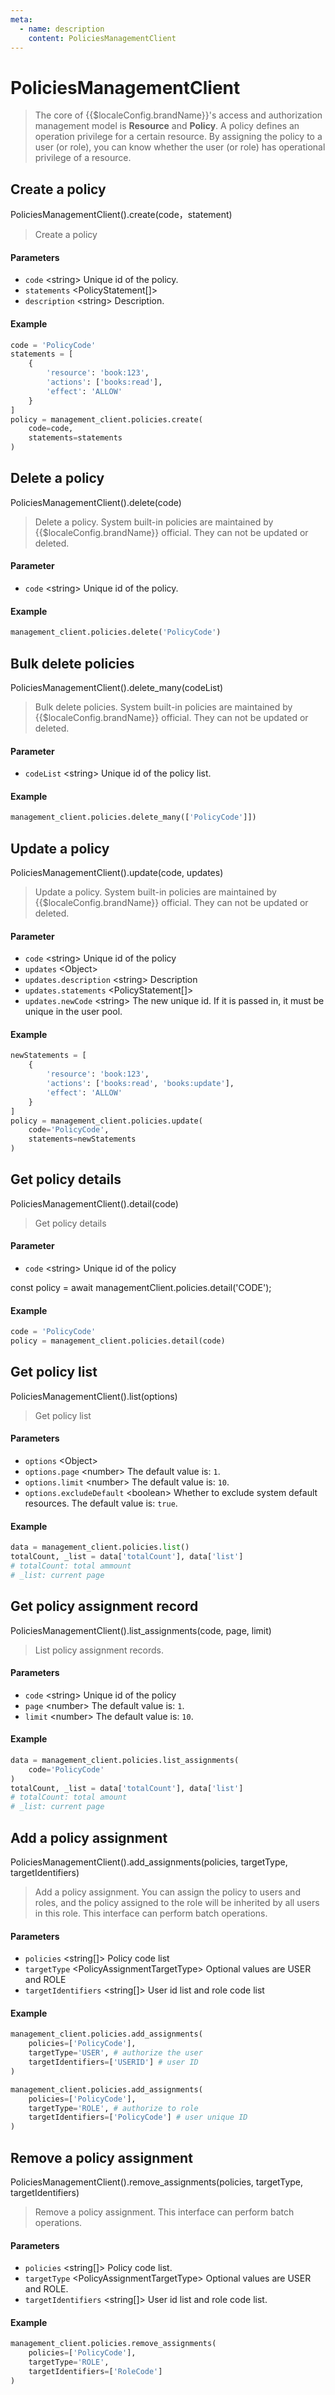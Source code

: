 ```yaml
---
meta:
  - name: description
    content: PoliciesManagementClient
---
```


# PoliciesManagementClient

<LastUpdated/>

> The core of {{$localeConfig.brandName}}'s access and authorization management model is **Resource** and **Policy**. A policy defines an operation privilege for a certain resource. By assigning the policy to a user (or role), you can know whether the user (or role) has operational privilege of a resource.

## Create a policy

PoliciesManagementClient().create(code，statement)

> Create a policy

#### Parameters

- `code` \<string\> Unique id of the policy.
- `statements` \<PolicyStatement[]\>
- `description` \<string\> Description.

#### Example

```python
code = 'PolicyCode'
statements = [
    {
        'resource': 'book:123',
        'actions': ['books:read'],
        'effect': 'ALLOW'
    }
]
policy = management_client.policies.create(
    code=code,
    statements=statements
)
```

## Delete a policy

PoliciesManagementClient().delete(code)

> Delete a policy. System built-in policies are maintained by {{$localeConfig.brandName}} official. They can not be updated or deleted.

#### Parameter

- `code` \<string\> Unique id of the policy.

#### Example

```python
management_client.policies.delete('PolicyCode')
```

## Bulk delete policies

PoliciesManagementClient().delete_many(codeList)

> Bulk delete policies. System built-in policies are maintained by {{$localeConfig.brandName}} official. They can not be updated or deleted.

#### Parameter

- `codeList` \<string\> Unique id of the policy list.

#### Example

```python
management_client.policies.delete_many(['PolicyCode']])
```

## Update a policy 

PoliciesManagementClient().update(code, updates)

> Update a policy. System built-in policies are maintained by {{$localeConfig.brandName}} official. They can not be updated or deleted.

#### Parameter

- `code` \<string\> Unique id of the policy
- `updates` \<Object\>
- `updates.description` \<string\> Description
- `updates.statements` \<PolicyStatement[]\>
- `updates.newCode` \<string\> The new unique id. If it is passed in, it must be unique in the user pool.

#### Example

```python
newStatements = [
    {
        'resource': 'book:123',
        'actions': ['books:read', 'books:update'],
        'effect': 'ALLOW'
    }
]
policy = management_client.policies.update(
    code='PolicyCode',
    statements=newStatements
)
```

## Get policy details

PoliciesManagementClient().detail(code)

> Get policy details

#### Parameter

- `code` \<string\> Unique id of the policy

const policy = await managementClient.policies.detail('CODE');

#### Example

```python
code = 'PolicyCode'
policy = management_client.policies.detail(code)
```

## Get policy list

PoliciesManagementClient().list(options)

> Get policy list

#### Parameters

- `options` \<Object\>
- `options.page` \<number\> The default value is: `1`.
- `options.limit` \<number\> The default value is: `10`.
- `options.excludeDefault` \<boolean\> Whether to exclude system default resources. The default value is: `true`.

#### Example

```python
data = management_client.policies.list()
totalCount, _list = data['totalCount'], data['list']
# totalCount: total ammount
# _list: current page
```

## Get policy assignment record

PoliciesManagementClient().list_assignments(code, page, limit)

> List policy assignment records.

#### Parameters

- `code` \<string\> Unique id of the policy
- `page` \<number\> The default value is: `1`.
- `limit` \<number\> The default value is: `10`.

#### Example

```python
data = management_client.policies.list_assignments(
    code='PolicyCode'
)
totalCount, _list = data['totalCount'], data['list']
# totalCount: total amount
# _list: current page
```

## Add a policy assignment

PoliciesManagementClient().add_assignments(policies, targetType, targetIdentifiers)

> Add a policy assignment. You can assign the policy to users and roles, and the policy assigned to the role will be inherited by all users in this role. This interface can perform batch operations.

#### Parameters

- `policies` \<string[]\> Policy code list
- `targetType` \<PolicyAssignmentTargetType\> Optional values are USER and ROLE
- `targetIdentifiers` \<string[]\> User id list and role code list

#### Example

```python
management_client.policies.add_assignments(
    policies=['PolicyCode'],
    targetType='USER', # authorize the user
    targetIdentifiers=['USERID'] # user ID
)

management_client.policies.add_assignments(
    policies=['PolicyCode'],
    targetType='ROLE', # authorize to role
    targetIdentifiers=['PolicyCode'] # user unique ID
)
```

## Remove a policy assignment

PoliciesManagementClient().remove_assignments(policies, targetType, targetIdentifiers)

> Remove a policy assignment. This interface can perform batch operations.

#### Parameters

- `policies` \<string[]\> Policy code list.
- `targetType` \<PolicyAssignmentTargetType\> Optional values are USER and ROLE.
- `targetIdentifiers` \<string[]\> User id list and role code list.

#### Example

```python
management_client.policies.remove_assignments(
    policies=['PolicyCode'],
    targetType='ROLE',
    targetIdentifiers=['RoleCode']
)
```
